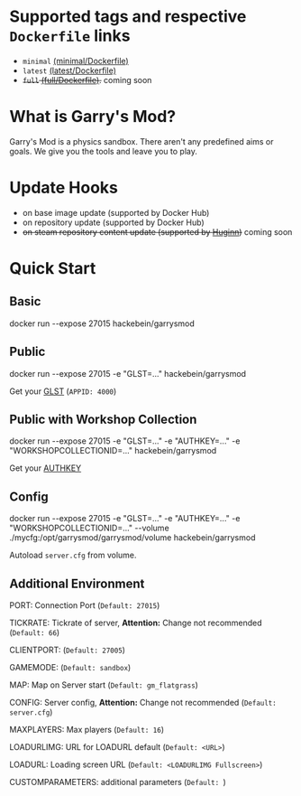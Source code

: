 # Supported tags and respective `Dockerfile` links

* `minimal` [(minimal/Dockerfile)](https://github.com/Hackebein/docker-garrysmod/blob/master/minimal/Dockerfile)
* `latest` [(latest/Dockerfile)](https://github.com/Hackebein/docker-garrysmod/blob/master/latest/Dockerfile)
* ~~`full` [(full/Dockerfile)](https://github.com/Hackebein/docker-garrysmod/blob/master/full/Dockerfile).~~ coming soon

# What is Garry's Mod?

Garry's Mod is a physics sandbox. There aren't any predefined aims or goals. We give you the tools and leave you to play.

# Update Hooks

* on base image update (supported by Docker Hub)
* on repository update (supported by Docker Hub)
* ~~on steam repository content update (supported by [Huginn](https://github.com/Hackebein/docker-garrysmod/blob/master/Huginn.json))~~ coming soon

# Quick Start

## Basic

docker run --expose 27015 hackebein/garrysmod

## Public

docker run --expose 27015 -e "GLST=..." hackebein/garrysmod

Get your [GLST](http://steamcommunity.com/dev/managegameservers) (`APPID: 4000`)

## Public with Workshop Collection

docker run --expose 27015 -e "GLST=..." -e "AUTHKEY=..." -e "WORKSHOPCOLLECTIONID=..." hackebein/garrysmod

Get your [AUTHKEY](http://steamcommunity.com/dev/apikey)

## Config

docker run --expose 27015 -e "GLST=..." -e "AUTHKEY=..." -e "WORKSHOPCOLLECTIONID=..." --volume ./mycfg:/opt/garrysmod/garrysmod/volume hackebein/garrysmod

Autoload `server.cfg` from volume.

## Additional Environment

PORT: Connection Port
(`Default: 27015`)

TICKRATE: Tickrate of server, **Attention:** Change not recommended
(`Default: 66`)

CLIENTPORT:
(`Default: 27005`)

GAMEMODE: 
(`Default: sandbox`)

MAP: Map on Server start
(`Default: gm_flatgrass`)

CONFIG: Server config, **Attention:** Change not recommended
(`Default: server.cfg`)

MAXPLAYERS: Max players
(`Default: 16`)

LOADURLIMG: URL for LOADURL default
(`Default: <URL>`)

LOADURL: Loading screen URL
(`Default: <LOADURLIMG Fullscreen>`)

CUSTOMPARAMETERS: additional parameters
(`Default: `)